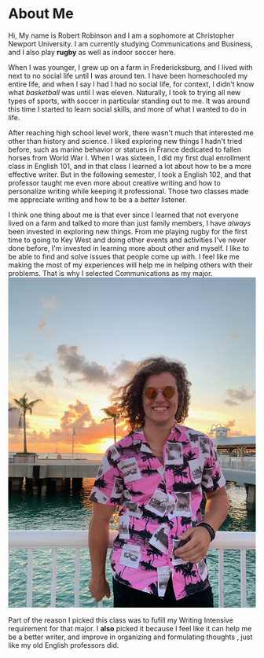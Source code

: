 # About Me

Hi, My name is Robert Robinson and I am a sophomore at Christopher Newport University. I am currently studying Communications and Business, and I also play **rugby** as well as indoor soccer here. 

When I was younger, I grew up on a farm in Fredericksburg, and I lived with next to no social life until I was around ten. I have been homeschooled my entire life, and when I say I had I had no social life, for context, I didn't know what _basketball_ was until I was eleven. Naturally, I took to trying all new types of sports, with soccer in particular standing out to me. It was around this time I started to learn social skills, and more of what I wanted to do in life. 

After reaching high school level work, there wasn't much that interested me other than history and science. I liked exploring new things I hadn't tried before, such as marine behavior or statues in France dedicated to fallen horses from World War I. When I was sixteen, I did my first dual enrollment class in English 101, and in that class I learned a lot about how to be a more effective writer. But in the following semester, I took a English 102, and that professor taught me even more about creative writing and how to personalize writing while keeping it professional. Those two classes made me appreciate writing and how to be a a _better_ listener. 

I think one thing about me is that ever since I learned that not everyone lived on a farm and talked to more than just family members, I have _always_ been invested in exploring new things. From me playing rugby for the first time to going to Key West and doing other events and activities I've never done before, I'm invested in learning more about other and myself. I like to be able to find and solve issues that people come up with. I feel like me making the most of my experiences will help me in helping others with their problems. That is why I selected Communications as my major. 
![me in Key West](https://github.com/robert-robinson24/Roberts-blogs/blob/main/images/IMG_0045.jpg) 

Part of the reason I picked this class was to fufill my Writing Intensive requirement for that major. I **also** picked it because I feel like it can help me be a better writer, and improve in organizing and formulating thoughts , just like my old English professors did.  
